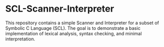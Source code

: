 # SCL-Scanner-Interpreter
This repository contains a simple Scanner and Interpreter for a subset of Symbolic C Language (SCL). The goal is to demonstrate a basic implementation of lexical analysis, syntax checking, and minimal interpretation.
